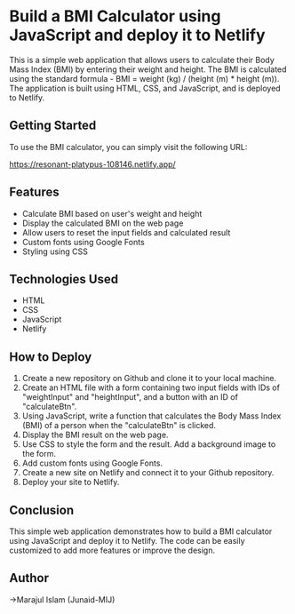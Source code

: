 # Build a BMI Calculator using JavaScript and deploy it to Netlify

This is a simple web application that allows users to calculate their Body Mass Index (BMI) by entering their weight and height. The BMI is calculated using the standard formula - BMI = weight (kg) / (height (m) \* height (m)). The application is built using HTML, CSS, and JavaScript, and is deployed to Netlify.

## Getting Started

To use the BMI calculator, you can simply visit the following URL:

https://resonant-platypus-108146.netlify.app/

## Features

- Calculate BMI based on user's weight and height
- Display the calculated BMI on the web page
- Allow users to reset the input fields and calculated result
- Custom fonts using Google Fonts
- Styling using CSS

## Technologies Used

- HTML
- CSS
- JavaScript
- Netlify

## How to Deploy

1. Create a new repository on Github and clone it to your local machine.
2. Create an HTML file with a form containing two input fields with IDs of "weightInput" and "heightInput", and a button with an ID of "calculateBtn".
3. Using JavaScript, write a function that calculates the Body Mass Index (BMI) of a person when the "calculateBtn" is clicked.
4. Display the BMI result on the web page.
5. Use CSS to style the form and the result. Add a background image to the form.
6. Add custom fonts using Google Fonts.
7. Create a new site on Netlify and connect it to your Github repository.
8. Deploy your site to Netlify.

## Conclusion

This simple web application demonstrates how to build a BMI calculator using JavaScript and deploy it to Netlify. The code can be easily customized to add more features or improve the design.

## Author

->Marajul Islam (Junaid-MIJ)
